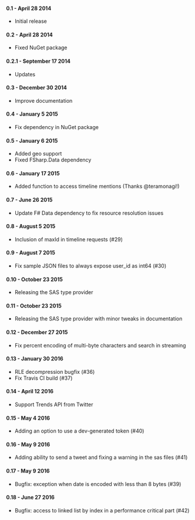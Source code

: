 #### 0.1 - April 28 2014
* Initial release

#### 0.2 - April 28 2014
* Fixed NuGet package

#### 0.2.1 - September 17 2014
* Updates

#### 0.3 - December 30 2014
* Improve documentation

#### 0.4 - January 5 2015
* Fix dependency in NuGet package

#### 0.5 - January 6 2015
* Added geo support
* Fixed FSharp.Data dependency

#### 0.6 - January 17 2015
* Added function to access timeline mentions (Thanks @teramonagi!)

#### 0.7 - June 26 2015
* Update F# Data dependency to fix resource resolution issues

#### 0.8 - August 5 2015
* Inclusion of maxId in timeline requests (#29)

#### 0.9 - August 7 2015
* Fix sample JSON files to always expose user_id as int64 (#30)

#### 0.10 - October 23 2015
* Releasing the SAS type provider

#### 0.11 - October 23 2015
* Releasing the SAS type provider with minor tweaks in documentation

#### 0.12 - December 27 2015
* Fix percent encoding of multi-byte characters and search in streaming

#### 0.13 - January 30 2016
* RLE decompression bugfix (#36)
* Fix Travis CI build (#37)

#### 0.14 - April 12 2016
* Support Trends API from Twitter

#### 0.15 - May 4 2016
* Adding an option to use a dev-generated token (#40)

#### 0.16 - May 9 2016
* Adding ability to send a tweet and fixing a warning in the sas files (#41)

#### 0.17 - May 9 2016
* Bugfix: exception when date is encoded with less than 8 bytes (#39)

#### 0.18 - June 27 2016
* Bugfix: access to linked list by index in a performance critical part (#42)
